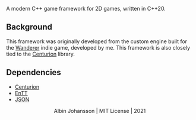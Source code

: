 A modern C++ game framework for 2D games, written in C++20.

## Background

This framework was originally developed from the custom engine built for the
[Wanderer](https://github.com/albin-johansson/wanderer) indie game, developed by me. This framework
is also closely tied to the [Centurion](https://github.com/albin-johansson/centurion) library.

## Dependencies

* [Centurion](https://github.com/albin-johansson/centurion)
* [EnTT](https://github.com/skypjack/entt)
* [JSON](https://github.com/nlohmann/json)

<center>
Albin Johansson | MIT License | 2021
</center>